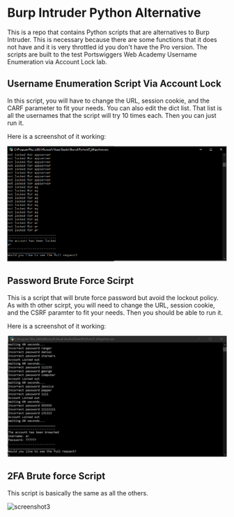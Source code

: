 # Burp Intruder Python Alternative

This is a repo that contains Python scripts that are alternatives to Burp Intruder. This is necessary because there are some functions that it does not have and it is very throttled id you don't have the Pro version. The scripts are built to the test Portswiggers Web Academy Username Enumeration via Account Lock lab. 

## Username Enumeration Script Via Account Lock

In this script, you will have to change the URL, session cookie, and the CARF parameter to fit your needs. You can also edit the dict list. That list is all the usernames that the script will try 10 times each. Then you can just run it. 

Here is a screenshot of it working:

![Screenshot](Username_Enumeration_screenshot.PNG)

## Password Brute Force Scirpt 

This is a script that will brute force password but avoid the lockout policy. As with th other scirpt, you will need to change the URL, session cookie, and the CSRF paramter to fit your needs. Then you should be able to run it.

Here is a screenshot of it working:

![Screenshot2](Password_Brute_Force_Screenshot.PNG)

## 2FA Brute force Script

This script is basically the same as all the others.

![screenshot3](2FA_brute_forcer.PNG)
